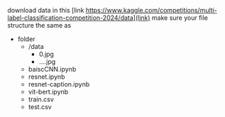 download data in this [link https://www.kaggle.com/competitions/multi-label-classification-competition-2024/data](link)
make sure your file structure the same as
- folder
  - /data
    - 0.jpg
    - ....jpg
  -  baiscCNN.ipynb
  -  resnet.ipynb
  -  resnet-caption.ipynb
  -  vit-bert.ipynb
  -  train.csv
  -  test.csv

  
